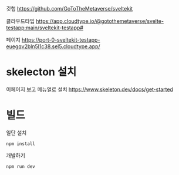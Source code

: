 깃헙
https://github.com/GoToTheMetaverse/sveltekit

클라우드타입
https://app.cloudtype.io/@gotothemetaverse/svelte-testapp:main/sveltekit-testapp#

페이지
https://port-0-sveltekit-testapp-euegqv2bln5l1c38.sel5.cloudtype.app/

# skelecton 설치

이페이지 보고 메뉴얼로 설치
https://www.skeleton.dev/docs/get-started

# 빌드

일단 설치

```
npm install
```

개발하기

```
npm run dev
```
